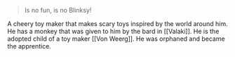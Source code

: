 >Is no fun, is no Blinksy!

A cheery toy maker that makes scary toys inspired by the world around him. He has a monkey that was given to him by the bard in [[Valaki]]. He is the adopted child of a toy maker [[Von Weerg]]. He was orphaned and became the apprentice.